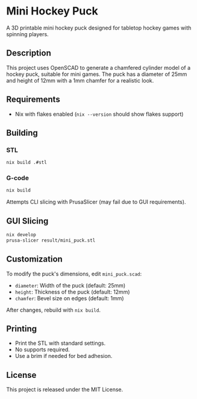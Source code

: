 # Mini Hockey Puck

A 3D printable mini hockey puck designed for tabletop hockey games with spinning players.

## Description

This project uses OpenSCAD to generate a chamfered cylinder model of a hockey puck, suitable for mini games. The puck has a diameter of 25mm and height of 12mm with a 1mm chamfer for a realistic look.

## Requirements

- Nix with flakes enabled (`nix --version` should show flakes support)

## Building

### STL

```bash
nix build .#stl
```

### G-code

```bash
nix build
```

Attempts CLI slicing with PrusaSlicer (may fail due to GUI requirements).

## GUI Slicing

```bash
nix develop
prusa-slicer result/mini_puck.stl
```

## Customization

To modify the puck's dimensions, edit `mini_puck.scad`:

- `diameter`: Width of the puck (default: 25mm)
- `height`: Thickness of the puck (default: 12mm)
- `chamfer`: Bevel size on edges (default: 1mm)

After changes, rebuild with `nix build`.

## Printing

- Print the STL with standard settings.
- No supports required.
- Use a brim if needed for bed adhesion.

## License

This project is released under the MIT License.